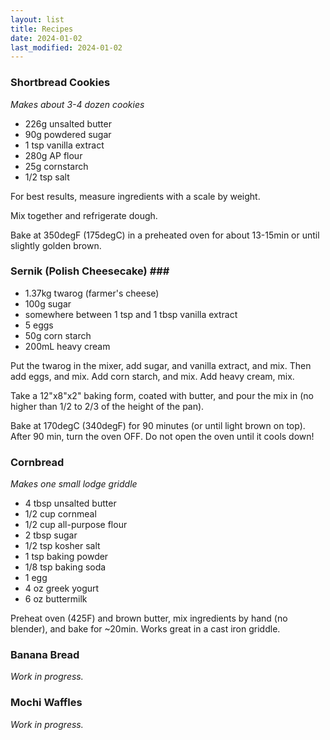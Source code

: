 ```yaml
---
layout: list
title: Recipes
date: 2024-01-02
last_modified: 2024-01-02
---
```


### Shortbread Cookies ###
_Makes about 3-4 dozen cookies_
- 226g unsalted butter
- 90g powdered sugar
- 1 tsp vanilla extract
- 280g AP flour
- 25g cornstarch
- 1/2 tsp salt

For best results, measure ingredients with a scale by weight.

Mix together and refrigerate dough.

Bake at 350degF (175degC) in a preheated oven for about 13-15min or until slightly golden brown.

### Sernik (Polish Cheesecake) ###<!--more-->

- 1.37kg twarog (farmer's cheese)
- 100g sugar
- somewhere between 1 tsp and 1 tbsp vanilla extract
- 5 eggs
- 50g corn starch
- 200mL heavy cream

Put the twarog in the mixer, add sugar, and vanilla extract, and mix.
Then add eggs, and mix.
Add corn starch, and mix.
Add heavy cream, mix.

Take a 12"x8"x2" baking form, coated with butter, and pour the mix in (no higher than 1/2 to 2/3 of the height of the pan).

Bake at 170degC (340degF) for 90 minutes (or until light brown on top).
After 90 min, turn the oven OFF.
Do not open the oven until it cools down!

### Cornbread ###
_Makes one small lodge griddle_

- 4 tbsp unsalted butter
- 1/2 cup cornmeal
- 1/2 cup all-purpose flour
- 2 tbsp sugar
- 1/2 tsp kosher salt
- 1 tsp baking powder
- 1/8 tsp baking soda
- 1 egg
- 4 oz greek yogurt
- 6 oz buttermilk

Preheat oven (425F) and brown butter, mix ingredients by hand (no blender), and bake for ~20min. Works great in a cast iron griddle.

### Banana Bread ###

_Work in progress._

### Mochi Waffles ###

_Work in progress._

